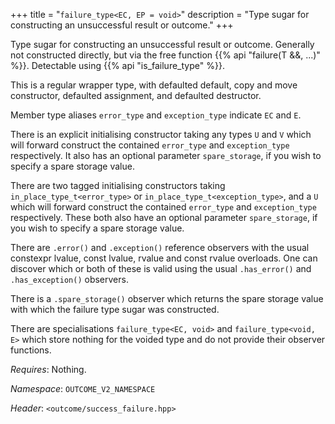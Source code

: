 +++
title = "`failure_type<EC, EP = void>`"
description = "Type sugar for constructing an unsuccessful result or outcome."
+++

Type sugar for constructing an unsuccessful result or outcome. Generally not constructed directly, but via the free function {{% api "failure(T &&, ...)" %}}. Detectable using {{% api "is_failure_type<T>" %}}.

This is a regular wrapper type, with defaulted default, copy and move constructor, defaulted assignment, and defaulted destructor.

Member type aliases `error_type` and `exception_type` indicate `EC` and `E`.

There is an explicit initialising constructor taking any types `U` and `V` which will forward construct the contained `error_type` and `exception_type` respectively. It also has an optional parameter `spare_storage`, if you wish to specify a spare storage value.

There are two tagged initialising constructors taking `in_place_type_t<error_type>` or `in_place_type_t<exception_type>`, and a `U` which will forward construct the contained `error_type` and `exception_type` respectively. These both also have an optional parameter `spare_storage`, if you wish to specify a spare storage value.

There are `.error()` and `.exception()` reference observers with the usual constexpr lvalue, const lvalue, rvalue and const rvalue overloads. One can discover which or both of these is valid using the usual `.has_error()` and `.has_exception()` observers.

There is a `.spare_storage()` observer which returns the spare storage value with which the failure type sugar was constructed.

There are specialisations `failure_type<EC, void>` and `failure_type<void, E>` which store nothing for the voided type and do not provide their observer functions.

*Requires*: Nothing.

*Namespace*: `OUTCOME_V2_NAMESPACE`

*Header*: `<outcome/success_failure.hpp>`
